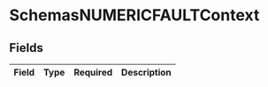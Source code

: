 # SchemasNUMERICFAULTContext


## Fields

| Field       | Type        | Required    | Description |
| ----------- | ----------- | ----------- | ----------- |